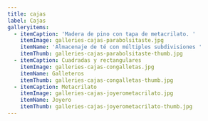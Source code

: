 ```yaml
---
title: cajas
label: Cajas
galleryitems:
  - itemCaption: 'Madera de pino con tapa de metacrilato. '
    itemImage: galleries-cajas-parabolsitaste.jpg
    itemName: 'Almacenaje de té con múltiples subdivisiones '
    itemThumb: galleries-cajas-parabolsitaste-thumb.jpg
  - itemCaption: Cuadradas y rectangulares
    itemImage: galleries-cajas-congalletas.jpg
    itemName: Galleteros
    itemThumb: galleries-cajas-congalletas-thumb.jpg
  - itemCaption: Metacrilato
    itemImage: galleries-cajas-joyerometacrilato.jpg
    itemName: Joyero
    itemThumb: galleries-cajas-joyerometacrilato-thumb.jpg
---
```


